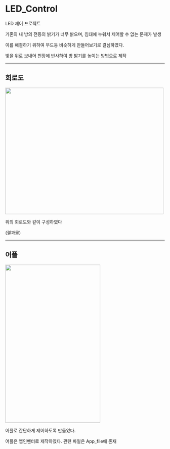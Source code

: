 # LED_Control

LED 제어 프로젝트

기존의 내 방의 전등의 밝기가 너무 밝으며, 침대에 누워서 제어할 수 없는 문제가 발생

이를 해결하기 위하여 무드등 비슷하게 만들어보기로 결심하였다.

빛을 위로 보내어 천장에 반사하여 방 밝기를 높이는 방법으로 제작

----
## 회로도

<img src="https://github.com/user-attachments/assets/64a2cd02-3d74-44bd-82b3-c51e196084a3" width = "500" height = "400">

위의 회로도와 같이 구성하였다

(결과물)

----
## 어플 

<img src="https://github.com/user-attachments/assets/f550c2eb-30e9-4c74-b70c-52ebae8a2978" width = "300" height = "500">



어플로 간단하게 제어하도록 만들었다.

어플은 앱인벤터로 제작하였다. 관련 파일은 App_file에 존재

